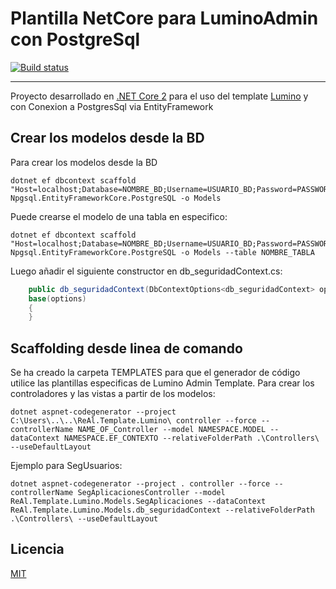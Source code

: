 # Plantilla NetCore para LuminoAdmin con PostgreSql

[![Build status](https://ci.appveyor.com/api/projects/status/h2gb83cvhb2vi3al?svg=true)](https://ci.appveyor.com/project/re_al_/real-template-lumino)

---------------------------------------

Proyecto desarrollado en [.NET Core 2](https://www.microsoft.com/net/) para el uso del template [Lumino](https://medialoot.com/preview/lumino-premium/index.html) y con Conexion a PostgresSql via EntityFramework


## Crear los modelos desde la BD

Para crear los modelos desde la BD
~~~terminal
dotnet ef dbcontext scaffold "Host=localhost;Database=NOMBRE_BD;Username=USUARIO_BD;Password=PASSWORD_BD" Npgsql.EntityFrameworkCore.PostgreSQL -o Models
~~~

Puede crearse el modelo de una tabla en especifico:
~~~terminal
dotnet ef dbcontext scaffold "Host=localhost;Database=NOMBRE_BD;Username=USUARIO_BD;Password=PASSWORD_BD" Npgsql.EntityFrameworkCore.PostgreSQL -o Models --table NOMBRE_TABLA
~~~

Luego añadir el siguiente constructor en db_seguridadContext.cs:
~~~csharp
    public db_seguridadContext(DbContextOptions<db_seguridadContext> options) :  
    base(options)  
    {  
    }  
~~~

## Scaffolding desde linea de comando
Se ha creado la carpeta TEMPLATES para que el generador de código utilice las plantillas especificas de Lumino Admin Template.
Para crear los controladores y las vistas a partir de los modelos:
~~~terminal
dotnet aspnet-codegenerator --project C:\Users\..\..\ReAl.Template.Lumino\ controller --force --controllerName NAME_OF_Controller --model NAMESPACE.MODEL --dataContext NAMESPACE.EF_CONTEXTO --relativeFolderPath .\Controllers\ --useDefaultLayout
~~~

Ejemplo para SegUsuarios:
~~~terminal
dotnet aspnet-codegenerator --project . controller --force --controllerName SegAplicacionesController --model ReAl.Template.Lumino.Models.SegAplicaciones --dataContext ReAl.Template.Lumino.Models.db_seguridadContext --relativeFolderPath .\Controllers\ --useDefaultLayout
~~~

## Licencia
[MIT](LICENSE)